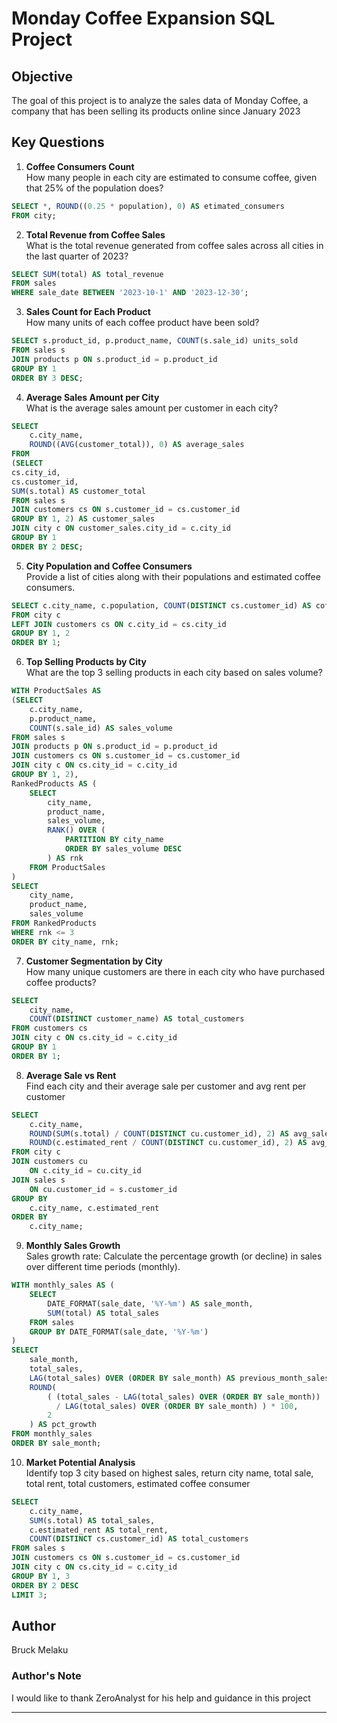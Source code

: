 # Monday Coffee Expansion SQL Project


## Objective
The goal of this project is to analyze the sales data of Monday Coffee, a company that has been selling its products online since January 2023
## Key Questions
1. **Coffee Consumers Count**  
   How many people in each city are estimated to consume coffee, given that 25% of the population does?
```sql
SELECT *, ROUND((0.25 * population), 0) AS etimated_consumers
FROM city;
```
2. **Total Revenue from Coffee Sales**  
   What is the total revenue generated from coffee sales across all cities in the last quarter of 2023?
```sql
SELECT SUM(total) AS total_revenue
FROM sales
WHERE sale_date BETWEEN '2023-10-1' AND '2023-12-30';
```
3. **Sales Count for Each Product**  
   How many units of each coffee product have been sold?
```sql
SELECT s.product_id, p.product_name, COUNT(s.sale_id) units_sold
FROM sales s
JOIN products p ON s.product_id = p.product_id
GROUP BY 1
ORDER BY 3 DESC;
```
4. **Average Sales Amount per City**  
   What is the average sales amount per customer in each city?
```sql
SELECT 
	c.city_name, 
    ROUND((AVG(customer_total)), 0) AS average_sales
FROM 
(SELECT
cs.city_id,
cs.customer_id,
SUM(s.total) AS customer_total
FROM sales s
JOIN customers cs ON s.customer_id = cs.customer_id
GROUP BY 1, 2) AS customer_sales
JOIN city c ON customer_sales.city_id = c.city_id
GROUP BY 1
ORDER BY 2 DESC;
```
5. **City Population and Coffee Consumers**  
   Provide a list of cities along with their populations and estimated coffee consumers.
```sql
SELECT c.city_name, c.population, COUNT(DISTINCT cs.customer_id) AS coffee_consumers
FROM city c
LEFT JOIN customers cs ON c.city_id = cs.city_id
GROUP BY 1, 2
ORDER BY 1;
```
6. **Top Selling Products by City**  
   What are the top 3 selling products in each city based on sales volume?
```sql
WITH ProductSales AS
(SELECT 
	c.city_name, 
    p.product_name, 
    COUNT(s.sale_id) AS sales_volume
FROM sales s
JOIN products p ON s.product_id = p.product_id
JOIN customers cs ON s.customer_id = cs.customer_id
JOIN city c ON cs.city_id = c.city_id
GROUP BY 1, 2),
RankedProducts AS (
    SELECT 
        city_name,
        product_name,
        sales_volume,
        RANK() OVER (
            PARTITION BY city_name 
            ORDER BY sales_volume DESC
        ) AS rnk
    FROM ProductSales
)
SELECT 
    city_name,
    product_name,
    sales_volume
FROM RankedProducts
WHERE rnk <= 3
ORDER BY city_name, rnk;
```
7. **Customer Segmentation by City**  
   How many unique customers are there in each city who have purchased coffee products?
```sql
SELECT 
	city_name, 
    COUNT(DISTINCT customer_name) AS total_customers
FROM customers cs
JOIN city c ON cs.city_id = c.city_id
GROUP BY 1
ORDER BY 1;
```
8. **Average Sale vs Rent**  
   Find each city and their average sale per customer and avg rent per customer
```sql
SELECT 
    c.city_name,
    ROUND(SUM(s.total) / COUNT(DISTINCT cu.customer_id), 2) AS avg_sale_per_customer,
    ROUND(c.estimated_rent / COUNT(DISTINCT cu.customer_id), 2) AS avg_rent_per_customer
FROM city c
JOIN customers cu 
    ON c.city_id = cu.city_id
JOIN sales s 
    ON cu.customer_id = s.customer_id
GROUP BY 
    c.city_name, c.estimated_rent
ORDER BY 
    c.city_name;
```
9. **Monthly Sales Growth**  
   Sales growth rate: Calculate the percentage growth (or decline) in sales over different time periods (monthly).
```sql
WITH monthly_sales AS (
    SELECT 
        DATE_FORMAT(sale_date, '%Y-%m') AS sale_month,
        SUM(total) AS total_sales
    FROM sales
    GROUP BY DATE_FORMAT(sale_date, '%Y-%m')
)
SELECT 
    sale_month,
    total_sales,
    LAG(total_sales) OVER (ORDER BY sale_month) AS previous_month_sales,
    ROUND(
        ( (total_sales - LAG(total_sales) OVER (ORDER BY sale_month))
          / LAG(total_sales) OVER (ORDER BY sale_month) ) * 100,
        2
    ) AS pct_growth
FROM monthly_sales
ORDER BY sale_month;
```
10. **Market Potential Analysis**  
    Identify top 3 city based on highest sales, return city name, total sale, total rent, total customers, estimated  coffee consumer
```sql
SELECT 
	c.city_name, 
    SUM(s.total) AS total_sales, 
    c.estimated_rent AS total_rent, 
    COUNT(DISTINCT cs.customer_id) AS total_customers
FROM sales s
JOIN customers cs ON s.customer_id = cs.customer_id
JOIN city c ON cs.city_id = c.city_id
GROUP BY 1, 3
ORDER BY 2 DESC
LIMIT 3;
```    

## Author
Bruck Melaku

### Author's Note
I would like to thank ZeroAnalyst for his help and guidance in this project


---
